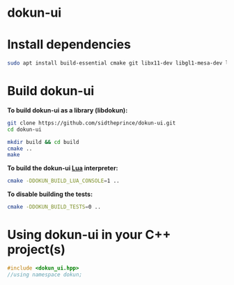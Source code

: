 # dokun-ui

# Install dependencies
```bash
sudo apt install build-essential cmake git libx11-dev libgl1-mesa-dev libglu1-mesa-dev libvulkan-dev libglfw3-dev libopenal-dev
```


# Build dokun-ui
**To build dokun-ui as a library (libdokun):**
```bash
git clone https://github.com/sidtheprince/dokun-ui.git
cd dokun-ui

mkdir build && cd build
cmake ..
make
```

**To build the dokun-ui [Lua](https://www.lua.org/) interpreter:**
```bash
cmake -DDOKUN_BUILD_LUA_CONSOLE=1 ..
```

**To disable building the tests:**
```bash
cmake -DDOKUN_BUILD_TESTS=0 ..
```

# Using dokun-ui in your C++ project(s)
```cpp
#include <dokun_ui.hpp>
//using namespace dokun;
```

[//]: # (git checkout -b dev)
[//]: # (git add cmake/ external/ include/ src/ test/ CMakeLists.txt README.md todo.txt)
[//]: # (git commit -m"...")
[//]: # (git push -u origin dev)
